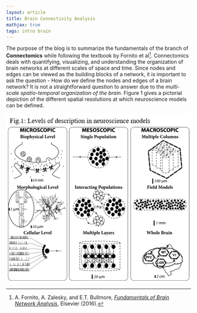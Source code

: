 ```yaml
---
layout: article
title: Brain Connectivity Analysis
mathjax: true
tags: intro brain
---
```


The purpose of the blog is to summarize the fundamentals of the branch of **Connectomics** while following the textbook by Fornito et al[^1]. Connectomics deals with quantifying, visualizing, and understanding the organization of brain networks at different scales of space and time. Since nodes and edges can be viewed as the building blocks of a network, it is important to ask the question - How do we define the nodes and edges of a brain network? It is not a straightforward question to answer due to the *multi-scale spatio-temporal organization of the brain*. Figure 1 gives a pictorial depiction of the different spatial resolutions at which neuroscience models can be defined.

![Parts](/images/neuro.PNG)














[^1]: A. Fornito, A. Zalesky, and E.T. Bullmore, [*Fundamentals of Brain Network Analysis*](https://doi.org/10.1016/c2012-0-06036-x), Elsevier (2016).


